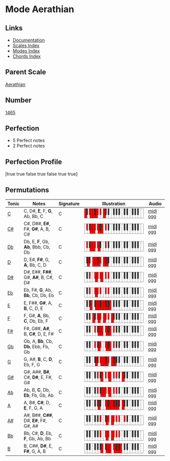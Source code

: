 # Mode Aerathian

## Links

- [Documentation](index.md)
- [Scales Index](Scales.md)
- [Modes Index](Modes.md)
- [Chords Index](Chords.md)

## Parent Scale

[Aerathian](ScaleAerathian.md)

## Number

[1465](https://ianring.com/musictheory/scales/1465)

## Perfection

- 5 Perfect notes
- 2 Perfect notes

## Perfection Profile

[true true false true false true true]

## Permutations

| Tonic | Notes | Signature | Illustration | Audio |
|-------|-------|-----------|--------------|-------|
| [C](ModeCNaturalAerathian.md) | C, D#, **E**, F, **G**, Ab, Bb, C | C | ![CNaturalAerathian](ModeCNaturalAerathian.png) | [midi](ModeCNaturalAerathian.mid) [ogg](ModeCNaturalAerathian.ogg) |
| [C#](ModeCSharpAerathian.md) | C#, D##, **E#**, F#, **G#**, A, B, C# | C | ![CSharpAerathian](ModeCSharpAerathian.png) | [midi](ModeCSharpAerathian.mid) [ogg](ModeCSharpAerathian.ogg) |
| [Db](ModeDFlatAerathian.md) | Db, E, **F**, Gb, **Ab**, Bbb, Cb, Db | C | ![DFlatAerathian](ModeDFlatAerathian.png) | [midi](ModeDFlatAerathian.mid) [ogg](ModeDFlatAerathian.ogg) |
| [D](ModeDNaturalAerathian.md) | D, E#, **F#**, G, **A**, Bb, C, D | C | ![DNaturalAerathian](ModeDNaturalAerathian.png) | [midi](ModeDNaturalAerathian.mid) [ogg](ModeDNaturalAerathian.ogg) |
| [D#](ModeDSharpAerathian.md) | D#, E##, **F##**, G#, **A#**, B, C#, D# | C | ![DSharpAerathian](ModeDSharpAerathian.png) | [midi](ModeDSharpAerathian.mid) [ogg](ModeDSharpAerathian.ogg) |
| [Eb](ModeEFlatAerathian.md) | Eb, F#, **G**, Ab, **Bb**, Cb, Db, Eb | C | ![EFlatAerathian](ModeEFlatAerathian.png) | [midi](ModeEFlatAerathian.mid) [ogg](ModeEFlatAerathian.ogg) |
| [E](ModeENaturalAerathian.md) | E, F##, **G#**, A, **B**, C, D, E | C | ![ENaturalAerathian](ModeENaturalAerathian.png) | [midi](ModeENaturalAerathian.mid) [ogg](ModeENaturalAerathian.ogg) |
| [F](ModeFNaturalAerathian.md) | F, G#, **A**, Bb, **C**, Db, Eb, F | C | ![FNaturalAerathian](ModeFNaturalAerathian.png) | [midi](ModeFNaturalAerathian.mid) [ogg](ModeFNaturalAerathian.ogg) |
| [F#](ModeFSharpAerathian.md) | F#, G##, **A#**, B, **C#**, D, E, F# | C | ![FSharpAerathian](ModeFSharpAerathian.png) | [midi](ModeFSharpAerathian.mid) [ogg](ModeFSharpAerathian.ogg) |
| [Gb](ModeGFlatAerathian.md) | Gb, A, **Bb**, Cb, **Db**, Ebb, Fb, Gb | C | ![GFlatAerathian](ModeGFlatAerathian.png) | [midi](ModeGFlatAerathian.mid) [ogg](ModeGFlatAerathian.ogg) |
| [G](ModeGNaturalAerathian.md) | G, A#, **B**, C, **D**, Eb, F, G | C | ![GNaturalAerathian](ModeGNaturalAerathian.png) | [midi](ModeGNaturalAerathian.mid) [ogg](ModeGNaturalAerathian.ogg) |
| [G#](ModeGSharpAerathian.md) | G#, A##, **B#**, C#, **D#**, E, F#, G# | C | ![GSharpAerathian](ModeGSharpAerathian.png) | [midi](ModeGSharpAerathian.mid) [ogg](ModeGSharpAerathian.ogg) |
| [Ab](ModeAFlatAerathian.md) | Ab, B, **C**, Db, **Eb**, Fb, Gb, Ab | C | ![AFlatAerathian](ModeAFlatAerathian.png) | [midi](ModeAFlatAerathian.mid) [ogg](ModeAFlatAerathian.ogg) |
| [A](ModeANaturalAerathian.md) | A, B#, **C#**, D, **E**, F, G, A | C | ![ANaturalAerathian](ModeANaturalAerathian.png) | [midi](ModeANaturalAerathian.mid) [ogg](ModeANaturalAerathian.ogg) |
| [A#](ModeASharpAerathian.md) | A#, B##, **C##**, D#, **E#**, F#, G#, A# | C | ![ASharpAerathian](ModeASharpAerathian.png) | [midi](ModeASharpAerathian.mid) [ogg](ModeASharpAerathian.ogg) |
| [Bb](ModeBFlatAerathian.md) | Bb, C#, **D**, Eb, **F**, Gb, Ab, Bb | C | ![BFlatAerathian](ModeBFlatAerathian.png) | [midi](ModeBFlatAerathian.mid) [ogg](ModeBFlatAerathian.ogg) |
| [B](ModeBNaturalAerathian.md) | B, C##, **D#**, E, **F#**, G, A, B | C | ![BNaturalAerathian](ModeBNaturalAerathian.png) | [midi](ModeBNaturalAerathian.mid) [ogg](ModeBNaturalAerathian.ogg) |
